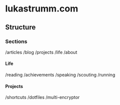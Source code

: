 # lukastrumm.com


## Structure

### Sections

/articles
/blog
/projects
/life
/about

#### Life

/reading
/achievements
/speaking
/scouting
/running


#### Projects

/shortcuts
/dotfiles
/multi-encryptor
